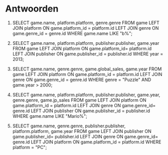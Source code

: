 # Antwoorden

1. SELECT game.name, platform.platform, genre.genre FROM game LEFT JOIN platform ON game.platform_id = platform.id LEFT JOIN genre ON game.genre_id = genre.id WHERE game.name LIKE "b%";
   
   
2. SELECT game.name, platform.platform, publisher.publisher, game.year FROM game LEFT JOIN platform ON game.platform_id= platform.id LEFT JOIN publisher ON game.publisher_id = publisher.id WHERE year = 2013;


3. SELECT game.name, genre.genre, game.global_sales, game.year FROM game LEFT JOIN platform ON game.platform_id = platform.id LEFT JOIN genre ON game.genre_id = genre.id WHERE genre = "Puzzle" AND game.year > 2000;


4. SELECT game.name, platform.platform, publisher.publisher, game.year, genre.genre, game.jp_sales FROM game LEFT JOIN platform ON game.platform_id = platform.id LEFT JOIN genre ON game.genre_id= genre.id LEFT JOIN publisher ON game.publisher_id = publisher.id WHERE game.name LIKE "Mario%";


5. SELECT game.name, genre.genre, publisher.publisher, platform.platform, game.year FROM game LEFT JOIN publisher ON game.publisher_id= publisher.id LEFT JOIN genre ON game.genre_id= genre.id LEFT JOIN platform ON game.platform_id = platform.id WHERE platform = "PC";
   
